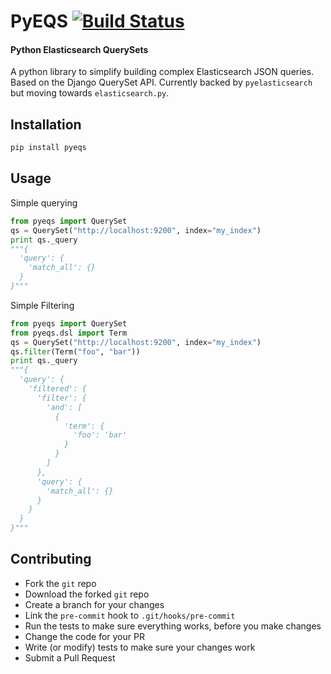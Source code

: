 # PyEQS [![Build Status](https://travis-ci.org/Yipit/pyeqs.svg)](https://travis-ci.org/Yipit/pyeqs)

#### Python Elasticsearch QuerySets

A python library to simplify building complex Elasticsearch JSON queries.  Based on the Django QuerySet API.  Currently backed by `pyelasticsearch` but moving towards `elasticsearch.py`.

## Installation 

```bash
pip install pyeqs
```

## Usage

Simple querying

```python
from pyeqs import QuerySet
qs = QuerySet("http://localhost:9200", index="my_index")
print qs._query
"""{
  'query': {
    'match_all': {}
  }
}"""
```

Simple Filtering

```python
from pyeqs import QuerySet
from pyeqs.dsl import Term
qs = QuerySet("http://localhost:9200", index="my_index")
qs.filter(Term("foo", "bar"))
print qs._query
"""{
  'query': {
    'filtered': {
      'filter': {
        'and': [
          {
            'term': {
              'foo': 'bar'
            }
          }
        ]
      },
      'query': {
        'match_all': {}
      }
    }
  }
}"""
```

## Contributing

* Fork the `git` repo
* Download the forked `git` repo
* Create a branch for your changes
* Link the `pre-commit` hook to `.git/hooks/pre-commit`
* Run the tests to make sure everything works, before you make changes
* Change the code for your PR
* Write (or modify) tests to make sure your changes work
* Submit a Pull Request
